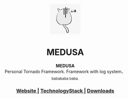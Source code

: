 <div align="center">
<img src="statics/logo.jpg" alt="Mark Text" width="100" height="100">
<h1 align="center">MEDUSA</h1>
</div>

<div align="center">
  <strong>MEDUSA</strong><br>
    Personal Tornado Framework. Framework with log system、<br>
  <sub>babababa baba.</sub>
</div>

<div align="center">
  <h3>
    <a href="https://">
      Website
    </a>
    <span> | </span>
    <a href="https://">
      TechnologyStack
    </a>
    <span> | </span>
    <a href="https://">
      Downloads
    </a>
  </h3>
</div>
